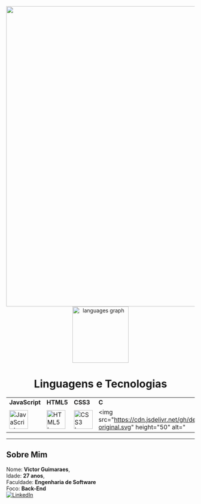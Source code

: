 <div align="center">
  <img src="https://t3.ftcdn.net/jpg/07/96/02/16/360_F_796021659_T0fEiTbS0k3iae6UdY8iBESVDBFoMqkH.jpg" heigth="800" width="800">
</div>

<div align="center">
  <img src="https://github-readme-stats.vercel.app/api/top-langs?username=victorguimaraesdev&locale=en&hide_title=false&layout=compact&card_width=320&langs_count=5&theme=merko&hide_border=false?" height="150" alt="languages graph" />
</div>
<div align="center">
  <h1>Linguagens e Tecnologias</h1>
</div>

|                       |                       |                       |                       |                       |                       |
|-----------------------|-----------------------|-----------------------|-----------------------|-----------------------|-----------------------|
| **JavaScript**        | **HTML5**             | **CSS3**              | **C**                 | **Node.js**           | **MySQL**             |
| <img src="https://cdn.jsdelivr.net/gh/devicons/devicon/icons/javascript/javascript-original.svg" height="50" alt="JavaScript logo"> | <img src="https://cdn.jsdelivr.net/gh/devicons/devicon/icons/html5/html5-original.svg" height="50" alt="HTML5 logo"> | <img src="https://cdn.jsdelivr.net/gh/devicons/devicon/icons/css3/css3-original.svg" height="50" alt="CSS3 logo"> | <img src="https://cdn.jsdelivr.net/gh/devicons/devicon/icons/c/c-original.svg" height="50" alt="



---

## Sobre Mim

Nome: **Victor Guimaraes**,<br>
Idade: **27 anos**, <br>
Faculdade: **Engenharia de Software** <br> 
Foco: **Back-End** <br>
[![LinkedIn](https://img.shields.io/badge/LinkedIn-blue?logo=linkedin)](https://www.linkedin.com/in/victor-guimaraes-05b608275/?trk=opento_sprofile_goalscard)

